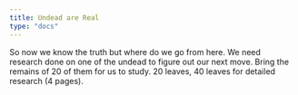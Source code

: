 ```yaml
---
title: Undead are Real
type: "docs"
---
```


 So now we know the truth but where do we go from here. We need research done on one of the undead to figure out our next move. Bring the remains of 20 of them for us to study. 20 leaves, 40 leaves for detailed research (4 pages).
